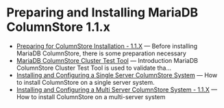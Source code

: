 # Preparing and Installing MariaDB ColumnStore 1.1.x

- [Preparing for ColumnStore Installation - 1.1.X](/columns-storage-engines-and-plugins/storage-engines/mariadb-columnstore/columnstore-getting-started/preparing-and-installing-mariadb-columnstore-11x/preparing-for-columnstore-installation-11x/) — Before installing MariaDB ColumnStore, there is some preparation necessary
- [MariaDB ColumnStore Cluster Test Tool](/columns-storage-engines-and-plugins/storage-engines/mariadb-columnstore/columnstore-getting-started/preparing-and-installing-mariadb-columnstore-11x/mariadb-columnstore-cluster-test-tool/) — Introduction
MariaDB ColumnStore Cluster Test Tool is used to validate tha...
- [Installing and Configuring a Single Server ColumnStore System](/columns-storage-engines-and-plugins/storage-engines/mariadb-columnstore/columnstore-getting-started/preparing-and-installing-mariadb-columnstore-10x/installing-and-configuring-mariadb-columnstore/) — How to install ColumnStore on a single server system.
- [Installing and Configuring a Multi Server ColumnStore System - 1.1.X](/columns-storage-engines-and-plugins/storage-engines/mariadb-columnstore/columnstore-getting-started/preparing-and-installing-mariadb-columnstore-11x/installing-and-configuring-a-multi-server-columnstore-system-11x/) — How to install ColumnStore on a multi-server system